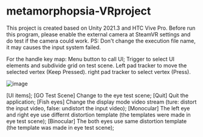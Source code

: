 # metamorphopsia-VRproject
This project is created based on Unity 2021.3 and HTC Vive Pro. Before run this program, please enable the external camera at SteamVR settings and do test if the camera could work. 
PS: Don't change the execution file name, it may causes the input system failed.

For the handle key map: Menu button to call UI;
                        Trigger to select UI elements and subdivide grid on test scene.
                        Left pad tracker to move the selected vertex (Keep Pressed).
                        right pad tracker to select vertex (Press).


![image](https://user-images.githubusercontent.com/50432013/186716078-9151d6b8-94a4-424b-90c9-b92fd46095e8.png)

[UI items];
[GO Test Scene] Change to the eye test scene;
[Quit] Quit the application;
[Fish eyes] Change the display mode video stream (ture: distort the input video, false: undistort the input video);
[Monocular] The left eye and right eye use differnt distortion template (the templates were made in eye test scene);
[Binocular] The both eyes use same distortion template (the template was made in eye test scene);

